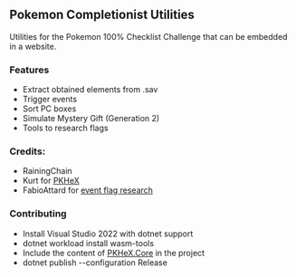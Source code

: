 ## Pokemon Completionist Utilities

Utilities for the Pokemon 100% Checklist Challenge that can be embedded in a website.

### Features
- Extract obtained elements from .sav
- Trigger events
- Sort PC boxes
- Simulate Mystery Gift (Generation 2)
- Tools to research flags

### Credits:
- RainingChain
- Kurt for [PKHeX](https://github.com/kwsch/PKHeX)
- FabioAttard for [event flag research](https://github.com/fattard/MissingEventFlagsCheckerPlugin)

### Contributing
- Install Visual Studio 2022 with dotnet support
- dotnet workload install wasm-tools
- Include the content of [PKHeX.Core](https://github.com/kwsch/PKHeX) in the project
- dotnet publish --configuration Release
